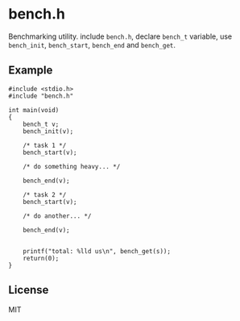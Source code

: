 # bench.h

Benchmarking utility. include `bench.h`, declare `bench_t` variable, use `bench_init`, `bench_start`, `bench_end` and `bench_get`.

## Example

```
#include <stdio.h>
#include "bench.h"

int main(void)
{
	bench_t v;
	bench_init(v);

	/* task 1 */
	bench_start(v);
	
	/* do something heavy... */
	
	bench_end(v);

	/* task 2 */
	bench_start(v);
	
	/* do another... */
	
	bench_end(v);


	printf("total: %lld us\n", bench_get(s));
	return(0);
}
```

## License

MIT